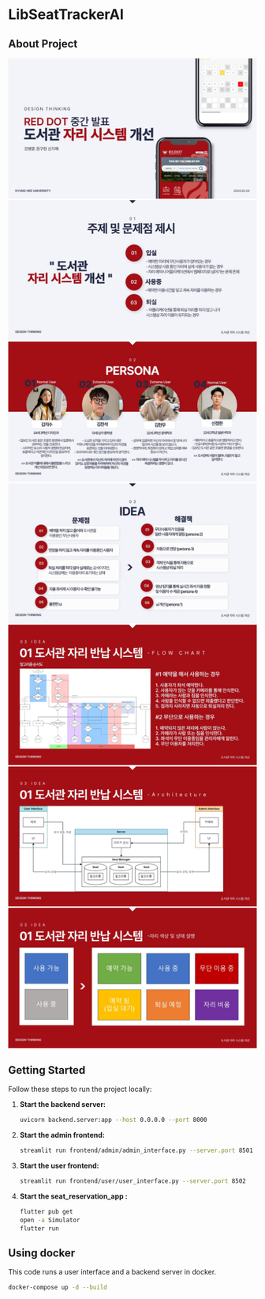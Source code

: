 # LibSeatTrackerAI

## About Project
![Example Image](img/1.jpeg)
![Example Image](img/2.jpeg)
![Example Image](img/3.jpeg)
![Example Image](img/4.jpeg)
![Example Image](img/5.jpeg)
![Example Image](img/6.jpeg)
![Example Image](img/7.jpeg)

## Getting Started

Follow these steps to run the project locally:

1. **Start the backend server:**
   ```bash
   uvicorn backend.server:app --host 0.0.0.0 --port 8000
   ```

2. **Start the admin frontend:**
   ```bash
   streamlit run frontend/admin/admin_interface.py --server.port 8501
   ```

3. **Start the user frontend:**
   ```bash
   streamlit run frontend/user/user_interface.py --server.port 8502
   ```

4. **Start the seat_reservation_app :**
   ```bash 
   flutter pub get 
   open -a Simulator 
   flutter run 
   ```

## Using docker
   
This code runs a user interface and a backend server in docker.
```bash
docker-compose up -d --build
```